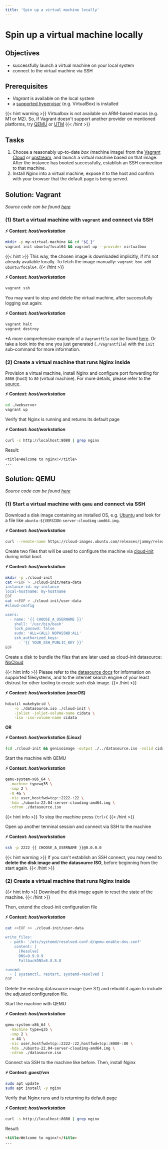 ```yaml
---
title: 'Spin up a virtual machine locally'
---
```



Spin up a virtual machine locally
=================================


## Objectives

* successfully launch a virtual machine on your local system
* connect to the virtual machine via SSH


## Prerequisites

* *Vagrant* is available on the local system
* a [supported hypervisor](https://www.vagrantup.com/docs/providers) (e.g. VirtualBox) is installed

{{< hint warning >}}
Virtualbox is not available on ARM-based macos (e.g. M1 or M2). So, if Vagrant doesn't support another provider on
mentioned platforms, try [QEMU](https://www.qemu.org/download/) or [UTM](https://mac.getutm.app/) 
{{< /hint >}}


## Tasks

1. Choose a reasonably up-to-date *box* (machine image) from the
   [Vagrant Cloud](https://app.vagrantup.com/boxes/search?order=desc&page=1&provider=virtualbox&sort=downloads)
   or [upstream](https://cloud-images.ubuntu.com/), and launch a virtual machine based on that image. After the
   instance has booted successfully, establish an SSH connection to that machine.   
2. Install *Nginx* into a virtual machine, expose it to the host and confirm with your browser that
   the default page is being served.


## Solution: Vagrant

*Source code can be found [here](https://github.com/lucendio/lecture-devops-code/tree/master/tutorials/02_spin-up-virtual-mcachine-locally/vagrant)*

### (1) Start a virtual machine with `vagrant` and connect via SSH

__⚡ Context: *host/workstation*__
```bash
mkdir -p my-virtual-machine && cd "${_}"
vagrant init ubuntu/focal64 && vagrant up --provider virtualbox
```

{{< hint >}}
This way, the chosen image is downloaded implicitly, if it's not already available
locally. To fetch the image manually: `vagrant box add ubuntu/focal64`.
{{< /hint >}}

__⚡ Context: *host/workstation*__
```bash
vagrant ssh
```

You may want to stop and delete the virtual machine, after successfully logging out again:

__⚡ Context: *host/workstation*__
```bash
vagrant halt
vagrant destroy
```

*A more comprehensive example of a `Vagrantfile` can be found
[here](https://github.com/lucendio/lecture-devops-code/blob/master/scenarios/ansible/environments/local/Vagrantfile).
Or take a look into the one you just generated (`./Vagrantfile`) with the `init` sub-command for more
information.


### (2) Create a virtual machine that runs Nginx inside

Provision a virtual machine, install Nginx and configure port forwarding for `8080` (host) to `80` (virtual machine).
For more details, please refer to the [source](https://github.com/lucendio/lecture-devops-code/blob/master/tutorials/02_spin-up-virtual-mcachine-locally/vagrant/Vagrantfile).

__⚡ Context: *host/workstation*__
```bash
cd ./webserver
vagrant up
```

Verify that Nginx is running and returns its default page

__⚡ Context: *host/workstation*__
```bash
curl -s http://localhost:8080 | grep nginx
```

Result:
```
<title>Welcome to nginx!</title>
...
```

## Solution: QEMU

*Source code can be found [here](https://github.com/lucendio/lecture-devops-code/tree/master/tutorials/02_spin-up-virtual-mcachine-locally/qemu)*

### (1) Start a virtual machine with `qemu` and connect via SSH

Download a disk image containing an installed OS, e.g. [Ubuntu](https://cloud-images.ubuntu.com/releases/)
and look for a file like `ubuntu-${VERSION-server-cloudimg-amd64.img`.

__⚡ Context: *host/workstation*__
```bash
curl --remote-name https://cloud-images.ubuntu.com/releases/jammy/release/ubuntu-22.04-server-cloudimg-amd64.img
```

Create two files that will be used to configure the machine via
[cloud-init](https://cloudinit.readthedocs.io/en/latest/) during
initial boot.

__⚡ Context: *host/workstation*__
```bash
mkdir -p ./cloud-init
cat <<EOF > ./cloud-init/meta-data
instance-id: my-instance
local-hostname: my-hostname
EOF
cat <<EOF > ./cloud-init/user-data
#cloud-config

users:
  - name: '{{ CHOOSE_A_USERNAME }}'
    shell: '/usr/bin/bash'
    lock_passwd: false
    sudo: 'ALL=(ALL) NOPASSWD:ALL'
    ssh_authorized_keys:
      - '{{ YOUR_SSH_PUBLIC_KEY }}'
EOF
```

Create a disk to bundle the files that are later used as cloud-init datasource:
[NoCloud](https://cloudinit.readthedocs.io/en/latest/topics/datasources/nocloud.html#nocloud)

{{< hint info >}}
Please refer to the
[datasource docs](https://cloudinit.readthedocs.io/en/latest/topics/datasources/nocloud.html#nocloud)
for information on supported filesystems, and to the internet search engine
of your least distrust for other tooling to create such disk image.
{{< /hint >}}

__⚡ Context: *host/workstation (macOS)*__
```bash
hdiutil makehybrid \
    -o ./datasource.iso ./cloud-init \
    -joliet -joliet-volume-name cidata \
    -iso -iso-volume-name cidata
```

__OR__

__⚡ Context: *host/workstation (Linux)*__
```bash
(cd ./cloud-init && genisoimage -output ./../datasource.iso -volid cidata -joliet -rock ./user-data ./meta-data)
```

Start the machine with QEMU

__⚡ Context: *host/workstation*__
```bash
qemu-system-x86_64 \
  -machine type=q35 \
  -smp 2 \
  -m 4G \
  -nic user,hostfwd=tcp::2222-:22 \
  -hda ./ubuntu-22.04-server-cloudimg-amd64.img \
  -cdrom ./datasource.iso
```

{{< hint info >}}
To stop the machine press `Ctrl+C`
{{< /hint >}}

Open up another terminal session and connect via SSH to the machine

__⚡ Context: *host/workstation*__
```bash
ssh -p 2222 {{ CHOOSE_A_USERNAME }}@0.0.0.0
```

{{< hint warning >}}
If you can't establish an SSH connect, you may need to __delete the disk image and the datasource ISO__, before
beginning from the start again.
{{< /hint >}}


### (2) Create a virtual machine that runs Nginx inside

{{< hint info >}}
Download the disk image again to reset the state of the machine.
{{< /hint >}}

Then, extend the cloud-init configuration file

__⚡ Context: *host/workstation*__
```bash
cat <<EOF >> ./cloud-init/user-data

write_files:
  - path: '/etc/systemd/resolved.conf.d/qemu-enable-dns.conf'
    content: |
      [Resolve]
      DNS=9.9.9.9
      FallbackDNS=8.8.8.8

runcmd:
  - [ systemctl, restart, systemd-resolved ]
EOF
```

Delete the existing datasource image (see 3.1) and rebuild it again to include the adjusted configuration file.

Start the machine with QEMU

__⚡ Context: *host/workstation*__
```bash
qemu-system-x86_64 \
  -machine type=q35 \
  -smp 2 \
  -m 4G \
  -nic user,hostfwd=tcp::2222-:22,hostfwd=tcp::8080-:80 \
  -hda ./ubuntu-22.04-server-cloudimg-amd64.img \
  -cdrom ./datasource.iso
```

Connect via SSH to the machine like before. Then, install Nginx

__⚡ Context: *guest/vm*__
```bash
sudo apt update
sudo apt install -y nginx
```

Verify that Nginx runs and is returning its default page

__⚡ Context: *host/workstation*__
```bash
curl -s http://localhost:8080 | grep nginx
```

Result:
```html
<title>Welcome to nginx!</title>
...
```
